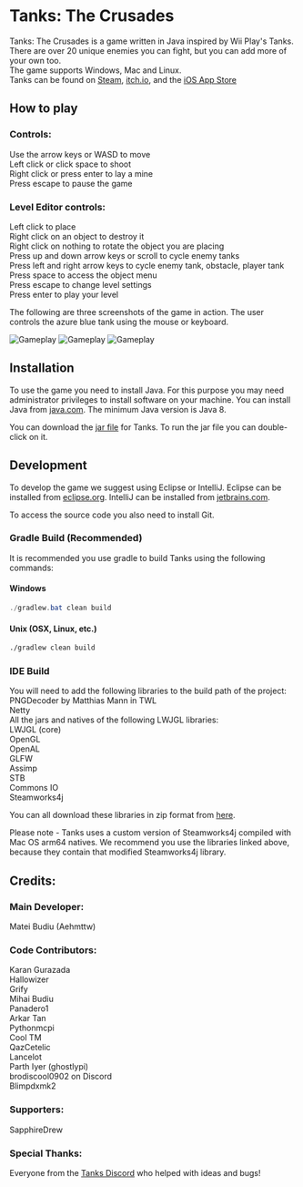 # Tanks: The Crusades

Tanks: The Crusades is a game written in Java inspired by Wii Play's Tanks.<br>
There are over 20 unique enemies you can fight, but you can add more of your own too.<br>
The game supports Windows, Mac and Linux.<br>
Tanks can be found on [Steam](https://store.steampowered.com/app/1660910/Tanks_The_Crusades/), [itch.io](https://aehmttw.itch.io/tanks), and the [iOS App Store](https://apps.apple.com/us/app/tanks-the-crusades/id1508772262)

## How to play

### Controls: <br>
Use the arrow keys or WASD to move <br>
Left click or click space to shoot<br>
Right click or press enter to lay a mine<br>
Press escape to pause the game<br>

### Level Editor controls:<br>
Left click to place<br>
Right click on an object to destroy it<br>
Right click on nothing to rotate the object you are placing<br>
Press up and down arrow keys or scroll to cycle enemy tanks<br>
Press left and right arrow keys to cycle enemy tank, obstacle, player tank<br>
Press space to access the object menu<br>
Press escape to change level settings<br>
Press enter to play your level<br>

The following are three screenshots of the game in action. The user controls the azure blue tank using the mouse or keyboard.

![Gameplay](screenshot1.PNG)
![Gameplay](screenshot2.PNG)
![Gameplay](screenshot3.PNG)

## Installation

To use the game you need to install Java. For this purpose you may need
administrator privileges to install software on your machine. You can install Java 
from [java.com](https://java.com/download). The minimum Java version is Java 8.<br>

You can download the [jar file](https://1drv.ms/u/s!AnwBrt306BrJ-ltbmsJuG2pZdfVk?e=fg7P0k) for Tanks.
To run the jar file you can double-click on it. 

## Development

To develop the game we suggest using Eclipse or IntelliJ. Eclipse can be installed from 
[eclipse.org](http://www.eclipse.org/downloads/). IntelliJ can be installed from 
[jetbrains.com](https://www.jetbrains.com/idea/download/). <br>

To access the source code you also need to install Git.<br>

### Gradle Build (Recommended)
It is recommended you use gradle to build Tanks using the following commands:

#### Windows
```powershell
./gradlew.bat clean build
```

#### Unix (OSX, Linux, etc.)
```bash
./gradlew clean build
```

### IDE Build
You will need to add the following libraries to the build path of the project: <br>
PNGDecoder by Matthias Mann in TWL<br>
Netty<br>
All the jars and natives of the following LWJGL libraries:<br>
LWJGL (core)<br>
OpenGL<br>
OpenAL<br>
GLFW<br>
Assimp<br>
STB<br>
Commons IO<br>
Steamworks4j<br>

You can all download these libraries in zip format from [here](https://1drv.ms/f/s!AnwBrt306BrJgdAz1AzDfZuq79f8VQ?e=hemiis).

Please note - Tanks uses a custom version of Steamworks4j compiled with Mac OS arm64 natives. 
We recommend you use the libraries linked above, because they contain that modified Steamworks4j library. 

## Credits:

### Main Developer:
Matei Budiu (Aehmttw)<br>

### Code Contributors:
Karan Gurazada<br>
Hallowizer<br>
Grify<br>
Mihai Budiu<br>
Panadero1<br>
Arkar Tan<br>
Pythonmcpi<br>
Cool TM<br>
QazCetelic<br>
Lancelot<br>
Parth Iyer (ghostlypi)<br>
brodiscool0902 on Discord<br>
Blimpdxmk2<br>

### Supporters:
SapphireDrew<br>

### Special Thanks:
Everyone from the [Tanks Discord](https://discord.gg/aWPaJD3) who helped with ideas and bugs!
